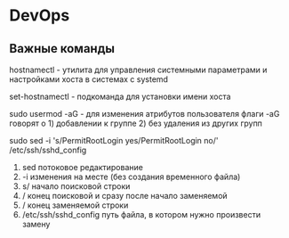 # DevOps

## Важные команды
hostnamectl - утилита для управления системными параметрами и настройками хоста в системах
с systemd

set-hostnamectl - подкоманда для установки имени хоста

sudo usermod -aG  - для изменения атрибутов пользователя
флаги -aG говорят о 1) добавлении к группе 2) без удаления из других групп

sudo sed -i 's/PermitRootLogin yes/PermitRootLogin no/' /etc/ssh/sshd_config
1) sed потоковое редактирование
2) -i изменения на месте (без создания временного файла)
3) s/ начало поисковой строки
4) / конец поисковой и сразу после начало заменяемой
5) / конец заменяемой строки
6) /etc/ssh/sshd_config путь файла, в котором нужно произвести замену


